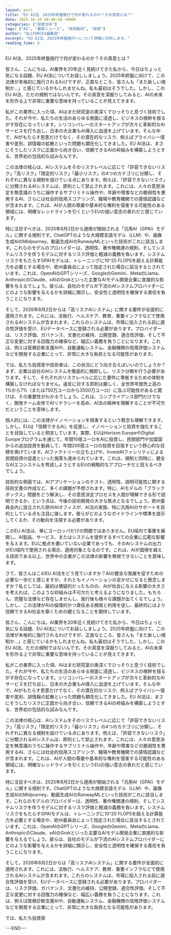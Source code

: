 ```yaml
---
layout: post
title: "EU AI法、2025年終盤施行で何が変わるのか？その真意とは？"
date: 2025-10-20 08:40:58 +0000
categories: ["投資分析"]
tags: ["AI", "最新ニュース", "技術動向", "投資"]
author: "ALLFORCES編集部"
excerpt: "EU AI法、2025年終盤施行へについて詳細に分析します。"
reading_time: 8
---
```


EU AI法、2025年終盤施行で何が変わるのか？その真意とは？

皆さん、こんにちは。AI業界を20年近く見続けてきた私から、今日はちょっと気になる話題、EU AI法についてお話ししましょう。2025年終盤に向けて、この法律が本格的に施行されるわけですが、正直なところ、皆さんも「また新しい規制か…」と感じているかもしれませんね。私も最初はそうでした。しかし、このEU AI法、ただの規制ではないんです。その真意を深掘りしてみると、AIの未来を形作る上で非常に重要な意味を持っていることが見えてきます。

私がこの業界に入った頃、AIはまだ研究室の奥深くでひっそりと息づく技術でした。それが今や、私たちの生活のあらゆる側面に浸透し、ビジネスの根幹を揺るがす存在になっています。シリコンバレーのスタートアップが次々と革新的なAIサービスを打ち出し、日本の大企業もAI導入に血道を上げています。そんな中で、AIがもたらす恩恵だけでなく、その潜在的なリスク、例えばプライバシー侵害や差別、誤情報の拡散といった問題も顕在化してきました。EU AI法は、まさにそうしたリスクに正面から向き合い、信頼できるAIの枠組みを構築しようとする、世界初の包括的な試みなんです。

この法律の核心は、AIシステムをそのリスクレベルに応じて「許容できないリスク」「高リスク」「限定的リスク」「最小リスク」の4つのカテゴリに分類し、それぞれに異なる規制を設けている点にあります。例えば、「許容できないリスク」に分類されるAIシステムは、原則として禁止されます。これには、人々の意思決定を無意識のうちに操作するサブリミナル操作や、年齢や障害などの脆弱性を悪用するAI、さらには社会的信用スコアリング、職場や教育機関での感情認識などが含まれます。これは、AIが人間の尊厳や基本的な権利を侵害する可能性のある領域には、明確なレッドラインを引くというEUの強い意志の表れだと感じています。

特に注目すべきは、2025年8月2日から適用が開始される「汎用AI（GPAI）モデル」に関する規則です。ChatGPTのような大規模言語モデル（LLM）や、画像生成AIのMidjourney、動画生成AIのRunwayMLといった技術がこれに該当します。これらのモデルのプロバイダーは、透明性、著作権関連の規則、そしてシステムリスクを伴うモデルに対するリスク評価と軽減の義務を負います。システムリスクをもたらすGPAIモデルは、トレーニングに10^25 FLOPSを超える計算能力を必要とする場合や、欧州委員会によって指定された場合に該当するとされています。これは、OpenAIのGPTシリーズ、GoogleのGemini、MetaのLlama、AnthropicのClaude、xAIのGrokといった主要なAIモデル開発企業に直接的な影響を与えるでしょう。彼らは、自社のモデルが下流のAIシステムプロバイダーにどのような影響を与えるかを詳細に開示し、安全性と透明性を確保する責任を負うことになります。

そして、2026年8月2日からは「高リスクAIシステム」に関する要件が全面的に適用されます。これには、法執行、ヘルスケア、教育、重要インフラなどで使用されるAIシステムが含まれます。これらのシステムは、市場に投入される前に適合性評価を受け、EUデータベースに登録される必要があります。プロバイダーは、リスク評価、ガバナンス、文書化の維持、公開登録、適合性評価、そして不正な変更に対する回復力の確保など、幅広い義務を負うことになります。これは、例えば医療診断支援AIや、自動運転システム、金融機関の信用評価システムなどを開発する企業にとって、非常に大きな負担となる可能性があります。

では、私たち投資家や技術者は、この状況にどう向き合えばいいのでしょうか？まず、企業は自社のAIシステムを徹底的に棚卸しし、リスク分類を行う必要があります。そして、それぞれのリスクレベルに応じた要件に準拠するための体制を構築しなければなりません。違反に対する罰則は厳しく、全世界年間売上高の1%から7%（または750万ユーロから3500万ユーロ）に及ぶ可能性があると聞けば、その重要性がわかるでしょう。これは、コンプライアンス部門だけでなく、開発チーム全体でAIリテラシーを高め、AI法の精神を理解することが不可欠だということを意味します。

個人的には、この法律がイノベーションを阻害するという懸念も理解できます。しかし、EUは「信頼できるAI」を促進し、イノベーションと投資を強化することを目指していると明言しています。実際、EUはHorizon EuropeやDigital Europeプログラムを通じて、年間10億ユーロをAIに投資し、民間部門や加盟国からの追加投資を動員して、年間200億ユーロの投資を目指すという野心的な目標を掲げています。AIファクトリーの立ち上げや、InvestAIファシリティによる民間投資の促進といった施策も進められています。これは、規制と同時に、健全なAIエコシステムを育成しようとするEUの戦略的なアプローチだと捉えるべきでしょう。

技術的な側面では、AIアプリケーションのテスト、透明性、説明可能性に関する技術文書の作成など、多くの課題が予想されます。特に、AIモデルの「ブラックボックス」問題をどう解決し、その意思決定プロセスを人間が理解できる形で説明できるか、という点は、今後の技術開発の大きな焦点となるでしょう。欧州委員会内に設立された欧州AIオフィスが、AI法の実施、特に汎用AIのサポートを目的としている点も注目に値します。彼らがどのようなガイドラインや標準を提示してくるか、その動向を注視する必要があります。

このEU AI法は、単にヨーロッパだけの問題ではありません。EU域内で事業を展開し、AI製品、サービス、またはシステムを提供するすべての企業に広範な影響を与えます。EUに拠点を置いていない企業であっても、そのAIシステムの出力がEU域内で使用される場合、適用対象となるのです。これは、AIが国境を越える技術である以上、世界中の企業がこの法律の影響を無視できないことを意味します。

さて、皆さんはこのEU AI法をどう見ていますか？AIの健全な発展を促すための必要な一歩だと感じますか、それともイノベーションの足かせになると懸念しますか？私としては、最初は懐疑的だったものの、AIが社会に与える影響の大きさを考えれば、このような枠組みは不可欠だと考えるようになりました。もちろん、完璧な法律など存在しませんし、施行後も様々な課題が出てくるでしょう。しかし、この法律がAIの倫理的かつ責任ある開発と利用を促し、最終的にはより信頼できるAI社会を築くための礎となることを期待しています。

皆さん、こんにちは。AI業界を20年近く見続けてきた私から、今日はちょっと気になる話題、EU AI法についてお話ししましょう。2025年終盤に向けて、この法律が本格的に施行されるわけですが、正直なところ、皆さんも「また新しい規制か…」と感じているかもしれませんね。私も最初はそうでした。しかし、このEU AI法、ただの規制ではないんです。その真意を深掘りしてみると、AIの未来を形作る上で非常に重要な意味を持っていることが見えてきます。

私がこの業界に入った頃、AIはまだ研究室の奥深くでひっそりと息づく技術でした。それが今や、私たちの生活のあらゆる側面に浸透し、ビジネスの根幹を揺るがす存在になっています。シリコンバレーのスタートアップが次々と革新的なAIサービスを打ち出し、日本の大企業もAI導入に血道を上げています。そんな中で、AIがもたらす恩恵だけでなく、その潜在的なリスク、例えばプライバシー侵害や差別、誤情報の拡散といった問題も顕在化してきました。EU AI法は、まさにそうしたリスクに正面から向き合い、信頼できるAIの枠組みを構築しようとする、世界初の包括的な試みなんです。

この法律の核心は、AIシステムをそのリスクレベルに応じて「許容できないリスク」「高リスク」「限定的リスク」「最小リスク」の4つのカテゴリに分類し、それぞれに異なる規制を設けている点にあります。例えば、「許容できないリスク」に分類されるAIシステムは、原則として禁止されます。これには、人々の意思決定を無意識のうちに操作するサブリミナル操作や、年齢や障害などの脆弱性を悪用するAI、さらには社会的信用スコアリング、職場や教育機関での感情認識などが含まれます。これは、AIが人間の尊厳や基本的な権利を侵害する可能性のある領域には、明確なレッドラインを引くというEUの強い意志の表れだと感じています。

特に注目すべきは、2025年8月2日から適用が開始される「汎用AI（GPAI）モデル」に関する規則です。ChatGPTのような大規模言語モデル（LLM）や、画像生成AIのMidjourney、動画生成AIのRunwayMLといった技術がこれに該当します。これらのモデルのプロバイダーは、透明性、著作権関連の規則、そしてシステムリスクを伴うモデルに対するリスク評価と軽減の義務を負います。システムリスクをもたらすGPAIモデルは、トレーニングに10^25 FLOPSを超える計算能力を必要とする場合や、欧州委員会によって指定された場合に該当するとされています。これは、OpenAIのGPTシリーズ、GoogleのGemini、MetaのLlama、AnthropicのClaude、xAIのGrokといった主要なAIモデル開発企業に直接的な影響を与えるでしょう。彼らは、自社のモデルが下流のAIシステムプロバイダーにどのような影響を与えるかを詳細に開示し、安全性と透明性を確保する責任を負うことになります。

そして、2026年8月2日からは「高リスクAIシステム」に関する要件が全面的に適用されます。これには、法執行、ヘルスケア、教育、重要インフラなどで使用されるAIシステムが含まれます。これらのシステムは、市場に投入される前に適合性評価を受け、EUデータベースに登録される必要があります。プロバイダーは、リスク評価、ガバナンス、文書化の維持、公開登録、適合性評価、そして不正な変更に対する回復力の確保など、幅広い義務を負うことになります。これは、例えば医療診断支援AIや、自動運転システム、金融機関の信用評価システムなどを開発する企業にとって、非常に大きな負担となる可能性があります。

では、私たち投資家

---END---